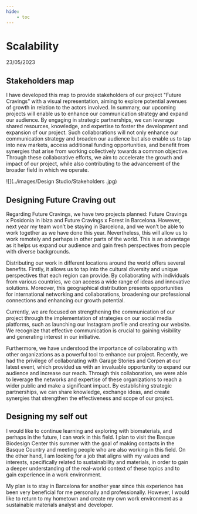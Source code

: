```yaml
---
hide:
    - toc
---
```


# **Scalability** 

 23/05/2023

## Stakeholders map

I have developed this map to provide stakeholders of our project "Future Cravings" with a visual representation, aiming to explore potential avenues of growth in relation to the actors involved. In summary, our upcoming projects will enable us to enhance our communication strategy and expand our audience. By engaging in strategic partnerships, we can leverage shared resources, knowledge, and expertise to foster the development and expansion of our project. Such collaborations will not only enhance our communication strategy and broaden our audience but also enable us to tap into new markets, access additional funding opportunities, and benefit from synergies that arise from working collectively towards a common objective. Through these collaborative efforts, we aim to accelerate the growth and impact of our project, while also contributing to the advancement of the broader field in which we operate.

 ![](../images/Design Studio/Stakeholders .jpg)

## Designing Future Craving out

Regarding Future Cravings, we have two projects planned: Future Cravings x Posidonia in Ibiza and Future Cravings x Forest in Barcelona. However, next year my team won’t be staying in Barcelona, and we won’t be able to work together as we have done this year. Nevertheless, this will allow us to work remotely and perhaps in other parts of the world. This is an advantage as it helps us expand our audience and gain fresh perspectives from people with diverse backgrounds.

Distributing our work in different locations around the world offers several benefits. Firstly, it allows us to tap into the cultural diversity and unique perspectives that each region can provide. By collaborating with individuals from various countries, we can access a wide range of ideas and innovative solutions. Moreover, this geographical distribution presents opportunities for international networking and collaborations, broadening our professional connections and enhancing our growth potential.

Currently, we are focused on strengthening the communication of our project through the implementation of strategies on our social media platforms, such as launching our Instagram profile and creating our website. We recognize that effective communication is crucial to gaining visibility and generating interest in our initiative.

Furthermore, we have understood the importance of collaborating with other organizations as a powerful tool to enhance our project. Recently, we had the privilege of collaborating with Garage Stories and Corpen at our latest event, which provided us with an invaluable opportunity to expand our audience and increase our reach. Through this collaboration, we were able to leverage the networks and expertise of these organizations to reach a wider public and make a significant impact. By establishing strategic partnerships, we can share knowledge, exchange ideas, and create synergies that strengthen the effectiveness and scope of our project.

## Designing my self out

I would like to continue learning and exploring with biomaterials, and perhaps in the future, I can work in this field. I plan to visit the Basque Biodesign Center this summer with the goal of making contacts in the Basque Country and meeting people who are also working in this field. On the other hand, I am looking for a job that aligns with my values and interests, specifically related to sustainability and materials, in order to gain a deeper understanding of the real-world context of these topics and to gain experience in a work environment.

My plan is to stay in Barcelona for another year since this experience has been very beneficial for me personally and professionally. However, I would like to return to my hometown and create my own work environment as a sustainable materials analyst and developer.









